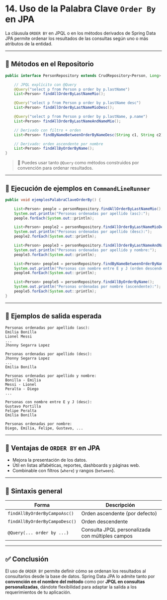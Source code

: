 # 14. Uso de la Palabra Clave `Order By` en JPA

La cláusula `ORDER BY` en JPQL o en los métodos derivados de Spring Data JPA permite ordenar los resultados de las consultas según uno o más atributos de la entidad.

---

## 🧩 Métodos en el Repositorio

```java
public interface PersonRepository extends CrudRepository<Person, Long> {

    // JPQL explícito con @Query
    @Query("select p from Person p order by p.lastName")
    List<Person> findAllOrderByLastNameMio();

    @Query("select p from Person p order by p.lastName desc")
    List<Person> findAllOrderByLastNameMioDesc();

    @Query("select p from Person p order by p.lastName, p.name")
    List<Person> findAllOrderByLastNameAndNameMio();

    // Derivado con filtro + orden
    List<Person> findByNameBetweenOrderByNameDesc(String c1, String c2);

    // Derivado: orden ascendente por nombre
    List<Person> findAllByOrderByName();
}
```

> 📌 Puedes usar tanto `@Query` como métodos construidos por convención para ordenar resultados.

---

## 🚀 Ejecución de ejemplos en `CommandLineRunner`

```java
public void ejemplosPalabraClaveOrderBy() {

    List<Person> people = personRepository.findAllOrderByLastNameMio();
    System.out.println("Personas ordenadas por apellido (asc):");
    people.forEach(System.out::println);

    List<Person> people2 = personRepository.findAllOrderByLastNameMioDesc();
    System.out.println("Personas ordenadas por apellido (desc):");
    people2.forEach(System.out::println);

    List<Person> people3 = personRepository.findAllOrderByLastNameAndNameMio();
    System.out.println("Personas ordenadas por apellido y nombre:");
    people3.forEach(System.out::println);

    List<Person> people4 = personRepository.findByNameBetweenOrderByNameDesc("E", "J");
    System.out.println("Personas con nombre entre E y J (orden descendente):");
    people4.forEach(System.out::println);

    List<Person> people5 = personRepository.findAllByOrderByName();
    System.out.println("Personas ordenadas por nombre (ascendente):");
    people5.forEach(System.out::println);
}
```

---

## 🧾 Ejemplos de salida esperada

```text
Personas ordenadas por apellido (asc):
Emilia Bonilla
Lionel Messi
...
Jhonny Segarra Lopez

Personas ordenadas por apellido (desc):
Jhonny Segarra Lopez
...
Emilia Bonilla

Personas ordenadas por apellido y nombre:
Bonilla - Emilia
Messi - Lionel
Peralta - Diego
...

Personas con nombre entre E y J (desc):
Gustavo Portilla
Felipe Peralta
Emilia Bonilla

Personas ordenadas por nombre:
Diego, Emilia, Felipe, Gustavo, ...
```

---

## 🎯 Ventajas de `ORDER BY` en JPA

* Mejora la presentación de los datos.
* Útil en listas alfabéticas, reportes, dashboards y páginas web.
* Combinable con filtros (`where`) y rangos (`between`).

---

## 📌 Sintaxis general

| Forma                         | Descripción                                      |
| ----------------------------- | ------------------------------------------------ |
| `findAllByOrderByCampoAsc()`  | Orden ascendente (por defecto)                   |
| `findAllByOrderByCampoDesc()` | Orden descendente                                |
| `@Query(... order by ...)`    | Consulta JPQL personalizada con múltiples campos |

---

## ✅ Conclusión

El uso de `ORDER BY` permite definir cómo se ordenan los resultados al consultarlos desde la base de datos. Spring Data JPA lo admite tanto por **convención en el nombre del método** como por **JPQL en consultas personalizadas**, dándote flexibilidad para adaptar la salida a los requerimientos de tu aplicación.
